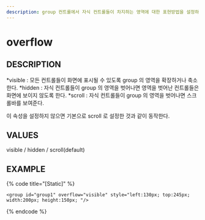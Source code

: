 ```yaml
---
description: group 컨트롤에서 자식 컨트롤들이 차지하는 영역에 대한 표현방법을 설정하는 속성이다.
---
```


# overflow

## DESCRIPTION

*visible : 모든 컨트롤들이 화면에 표시될 수 있도록 group 의 영역을 확장하거나 축소한다.
*hidden :  자식 컨트롤들이 group 의 영역을 벗어나면 영역을 벗어난 컨트롤들은 화면에 보이지 않도록 한다.
*scroll : 자식 컨트롤들이 group 의 영역을 벗어나면 스크롤바를 보여준다.

이 속성을 설정하지 않으면 기본으로 scroll 로 설정한 것과 같이 동작한다.

## VALUES

visible / hidden / scroll(default)

## EXAMPLE

{% code title="\[Static\]" %}
```markup
<group id="group1" overflow="visible" style="left:130px; top:245px; width:200px; height:150px; "/>
```
{% endcode %}


